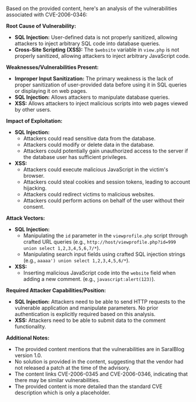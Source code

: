 Based on the provided content, here's an analysis of the vulnerabilities associated with CVE-2006-0346:

**Root Cause of Vulnerability:**

*   **SQL Injection:** User-defined data is not properly sanitized, allowing attackers to inject arbitrary SQL code into database queries.
*   **Cross-Site Scripting (XSS):** The `$website` variable in `view.php` is not properly sanitized, allowing attackers to inject arbitrary JavaScript code.

**Weaknesses/Vulnerabilities Present:**

*   **Improper Input Sanitization:** The primary weakness is the lack of proper sanitization of user-provided data before using it in SQL queries or displaying it on web pages.
*   **SQL Injection:** Allows attackers to manipulate database queries.
*   **XSS:** Allows attackers to inject malicious scripts into web pages viewed by other users.

**Impact of Exploitation:**

*   **SQL Injection:**
    *   Attackers could read sensitive data from the database.
    *   Attackers could modify or delete data in the database.
    *   Attackers could potentially gain unauthorized access to the server if the database user has sufficient privileges.
*   **XSS:**
    *   Attackers could execute malicious JavaScript in the victim's browser.
    *   Attackers could steal cookies and session tokens, leading to account hijacking.
    *   Attackers could redirect victims to malicious websites.
    *   Attackers could perform actions on behalf of the user without their consent.

**Attack Vectors:**

*   **SQL Injection:**
    *   Manipulating the `id` parameter in the `viewprofile.php` script through crafted URL queries (e.g., `http://host/viewprofile.php?id=999 union select 1,2,3,4,5,6,7/*`).
    *   Manipulating search input fields using crafted SQL injection strings (e.g., `aaaaa') union select 1,2,3,4,5,6/*`).
*   **XSS:**
    *   Inserting malicious JavaScript code into the `website` field when adding a new comment. (e.g., `javascript:alert(123)`).

**Required Attacker Capabilities/Position:**

*   **SQL Injection:** Attackers need to be able to send HTTP requests to the vulnerable application and manipulate parameters. No prior authentication is explicitly required based on this analysis.
*   **XSS:** Attackers need to be able to submit data to the comment functionality.

**Additional Notes:**

*   The provided content mentions that the vulnerabilities are in SaralBlog version 1.0.
*   No solution is provided in the content, suggesting that the vendor had not released a patch at the time of the advisory.
*   The content links CVE-2006-0345 and CVE-2006-0346, indicating that there may be similar vulnerabilities.
*   The provided content is more detailed than the standard CVE description which is only a placeholder.